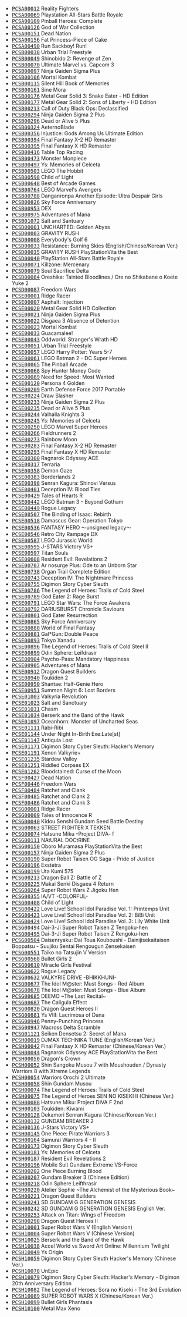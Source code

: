 * <kbd>[PCSA00012](https://github.com/r0ah/vitacheat/blob/master/PCSA00012)</kbd> Reality Fighters
* <kbd>[PCSA00069](https://github.com/r0ah/vitacheat/blob/master/PCSA00069)</kbd> Playstation All-Stars Battle Royale
* <kbd>[PCSA00109](https://github.com/r0ah/vitacheat/blob/master/PCSA00109)</kbd> Pinball Heroes: Complete
* <kbd>[PCSA00126](https://github.com/r0ah/vitacheat/blob/master/PCSA00126)</kbd> God of War Collection
* <kbd>[PCSA00151](https://github.com/r0ah/vitacheat/blob/master/PCSA00151)</kbd> Dead Nation
* <kbd>[PCSA00156](https://github.com/r0ah/vitacheat/blob/master/PCSA00156)</kbd> Fat Princess-Piece of Cake
* <kbd>[PCSA00490](https://github.com/r0ah/vitacheat/blob/master/PCSA00490)</kbd> Run Sackboy! Run!
* <kbd>[PCSB00038](https://github.com/r0ah/vitacheat/blob/master/PCSB00038)</kbd> Urban Trial Freestyle
* <kbd>[PCSB00049](https://github.com/r0ah/vitacheat/blob/master/PCSB00049)</kbd> Shinobido 2: Revenge of Zen
* <kbd>[PCSB00070](https://github.com/r0ah/vitacheat/blob/master/PCSB00070)</kbd> Ultimate Marvel vs. Capcom 3
* <kbd>[PCSB00097](https://github.com/r0ah/vitacheat/blob/master/PCSB00097)</kbd> Ninja Gaiden Sigma Plus
* <kbd>[PCSB00106](https://github.com/r0ah/vitacheat/blob/master/PCSB00106)</kbd> Mortal Kombat
* <kbd>[PCSB00115](https://github.com/r0ah/vitacheat/blob/master/PCSB00115)</kbd> Silent Hill Book of Memories
* <kbd>[PCSB00161](https://github.com/r0ah/vitacheat/blob/master/PCSB00161)</kbd> Sine Mora
* <kbd>[PCSB00176](https://github.com/r0ah/vitacheat/blob/master/PCSB00176)</kbd> Metal Gear Solid 3: Snake Eater - HD Edition
* <kbd>[PCSB00177](https://github.com/r0ah/vitacheat/blob/master/PCSB00177)</kbd> Metal Gear Solid 2: Sons of Liberty - HD Edition
* <kbd>[PCSB00213](https://github.com/r0ah/vitacheat/blob/master/PCSB00213)</kbd> Call of Duty Black Ops: Declassified
* <kbd>[PCSB00294](https://github.com/r0ah/vitacheat/blob/master/PCSB00294)</kbd> Ninja Gaiden Sigma 2 Plus
* <kbd>[PCSB00296](https://github.com/r0ah/vitacheat/blob/master/PCSB00296)</kbd> Dead or Alive 5 Plus
* <kbd>[PCSB00324](https://github.com/r0ah/vitacheat/blob/master/PCSB00324)</kbd> AeternoBlade
* <kbd>[PCSB00356](https://github.com/r0ah/vitacheat/blob/master/PCSB00356)</kbd> Injustice: Gods Among Us Ultimate Edition
* <kbd>[PCSB00394](https://github.com/r0ah/vitacheat/blob/master/PCSB00394)</kbd> Final Fantasy X-2 HD Remaster
* <kbd>[PCSB00395](https://github.com/r0ah/vitacheat/blob/master/PCSB00395)</kbd> Final Fantasy X HD Remaster
* <kbd>[PCSB00416](https://github.com/r0ah/vitacheat/blob/master/PCSB00416)</kbd> Table Top Racing
* <kbd>[PCSB00473](https://github.com/r0ah/vitacheat/blob/master/PCSB00473)</kbd> Monster Monpiece
* <kbd>[PCSB00497](https://github.com/r0ah/vitacheat/blob/master/PCSB00497)</kbd> Ys: Memories of Celceta
* <kbd>[PCSB00503](https://github.com/r0ah/vitacheat/blob/master/PCSB00503)</kbd> LEGO The Hobbit
* <kbd>[PCSB00598](https://github.com/r0ah/vitacheat/blob/master/PCSB00598)</kbd> Child of Light
* <kbd>[PCSB00648](https://github.com/r0ah/vitacheat/blob/master/PCSB00648)</kbd> Best of Arcade Games
* <kbd>[PCSB00764](https://github.com/r0ah/vitacheat/blob/master/PCSB00764)</kbd> LEGO Marvel's Avengers
* <kbd>[PCSB00788](https://github.com/r0ah/vitacheat/blob/master/PCSB00788)</kbd> Danganronpa Another Episode: Ultra Despair Girls
* <kbd>[PCSB00826](https://github.com/r0ah/vitacheat/blob/master/PCSB00826)</kbd> Sky Force Anniversary
* <kbd>[PCSB00953](https://github.com/r0ah/vitacheat/blob/master/PCSB00953)</kbd> DEX
* <kbd>[PCSB00975](https://github.com/r0ah/vitacheat/blob/master/PCSB00975)</kbd> Adventures of Mana
* <kbd>[PCSB01072](https://github.com/r0ah/vitacheat/blob/master/PCSB01072)</kbd> Salt and Santuary
* <kbd>[PCSD00001](https://github.com/r0ah/vitacheat/blob/master/PCSD00001)</kbd> UNCHARTED: Golden Abyss
* <kbd>[PCSD00003](https://github.com/r0ah/vitacheat/blob/master/PCSD00003)</kbd> GRAVITY RUSH
* <kbd>[PCSD00008](https://github.com/r0ah/vitacheat/blob/master/PCSD00008)</kbd> Everybody's Golf 6
* <kbd>[PCSD00033](https://github.com/r0ah/vitacheat/blob/master/PCSD00033)</kbd> Resistance: Burning Skies (English/Chinese/Korean Ver.)
* <kbd>[PCSD00035](https://github.com/r0ah/vitacheat/blob/master/PCSD00035)</kbd> GRAVITY RUSH PlayStationVita the Best
* <kbd>[PCSD00040](https://github.com/r0ah/vitacheat/blob/master/PCSD00040)</kbd> PlayStation All-Stars Battle Royale
* <kbd>[PCSD00071](https://github.com/r0ah/vitacheat/blob/master/PCSD00071)</kbd> Killzone: Mercenary
* <kbd>[PCSD00079](https://github.com/r0ah/vitacheat/blob/master/PCSD00079)</kbd> Soul Sacrifice Delta
* <kbd>[PCSD00084](https://github.com/r0ah/vitacheat/blob/master/PCSD00084)</kbd> Oreshika: Tainted Bloodlines / Ore no Shikabane o Koete Yuke 2
* <kbd>[PCSD00087](https://github.com/r0ah/vitacheat/blob/master/PCSD00087)</kbd> Freedom Wars
* <kbd>[PCSE00001](https://github.com/r0ah/vitacheat/blob/master/PCSE00001)</kbd> Ridge Racer
* <kbd>[PCSE00007](https://github.com/r0ah/vitacheat/blob/master/PCSE00007)</kbd> Asphalt: Injection
* <kbd>[PCSE00020](https://github.com/r0ah/vitacheat/blob/master/PCSE00020)</kbd> Metal Gear Solid HD Collection
* <kbd>[PCSE00021](https://github.com/r0ah/vitacheat/blob/master/PCSE00021)</kbd> Ninja Gaiden Sigma Plus
* <kbd>[PCSE00022](https://github.com/r0ah/vitacheat/blob/master/PCSE00022)</kbd> Disgaea 3 Absence of Detention
* <kbd>[PCSE00023](https://github.com/r0ah/vitacheat/blob/master/PCSE00023)</kbd> Mortal Kombat
* <kbd>[PCSE00033](https://github.com/r0ah/vitacheat/blob/master/PCSE00033)</kbd> Guacamalee!
* <kbd>[PCSE00043](https://github.com/r0ah/vitacheat/blob/master/PCSE00043)</kbd> Oddworld: Stranger's Wrath HD
* <kbd>[PCSE00051](https://github.com/r0ah/vitacheat/blob/master/PCSE00051)</kbd> Urban Trial Freestyle
* <kbd>[PCSE00057](https://github.com/r0ah/vitacheat/blob/master/PCSE00057)</kbd> LEGO Harry Potter: Years 5-7
* <kbd>[PCSE00061](https://github.com/r0ah/vitacheat/blob/master/PCSE00061)</kbd> LEGO Batman 2 - DC Super Heroes
* <kbd>[PCSE00065](https://github.com/r0ah/vitacheat/blob/master/PCSE00065)</kbd> The Pinball Arcade
* <kbd>[PCSE00068](https://github.com/r0ah/vitacheat/blob/master/PCSE00068)</kbd> Spy Hunter Money Code
* <kbd>[PCSE00089](https://github.com/r0ah/vitacheat/blob/master/PCSE00089)</kbd> Need for Speed: Most Wanted
* <kbd>[PCSE00120](https://github.com/r0ah/vitacheat/blob/master/PCSE00120)</kbd> Persona 4 Golden
* <kbd>[PCSE00209](https://github.com/r0ah/vitacheat/blob/master/PCSE00209)</kbd> Earth Defense Force 2017 Portable
* <kbd>[PCSE00224](https://github.com/r0ah/vitacheat/blob/master/PCSE00224)</kbd> Draw Slasher
* <kbd>[PCSE00233](https://github.com/r0ah/vitacheat/blob/master/PCSE00233)</kbd> Ninja Gaiden Sigma 2 Plus
* <kbd>[PCSE00235](https://github.com/r0ah/vitacheat/blob/master/PCSE00235)</kbd> Dead or Alive 5 Plus
* <kbd>[PCSE00244](https://github.com/r0ah/vitacheat/blob/master/PCSE00244)</kbd> Valhalla Knights 3
* <kbd>[PCSE00245](https://github.com/r0ah/vitacheat/blob/master/PCSE00245)</kbd> Ys: Memories of Celceta
* <kbd>[PCSE00250](https://github.com/r0ah/vitacheat/blob/master/PCSE00250)</kbd> LEGO Marvel Super Heroes
* <kbd>[PCSE00266](https://github.com/r0ah/vitacheat/blob/master/PCSE00266)</kbd> Fieldrunners 2
* <kbd>[PCSE00273](https://github.com/r0ah/vitacheat/blob/master/PCSE00273)</kbd> Rainbow Moon
* <kbd>[PCSE00283](https://github.com/r0ah/vitacheat/blob/master/PCSE00283)</kbd> Final Fantasy X-2 HD Remaster
* <kbd>[PCSE00293](https://github.com/r0ah/vitacheat/blob/master/PCSE00293)</kbd> Final Fantasy X HD Remaster
* <kbd>[PCSE00300](https://github.com/r0ah/vitacheat/blob/master/PCSE00300)</kbd> Ragnarok Odyssey ACE
* <kbd>[PCSE00317](https://github.com/r0ah/vitacheat/blob/master/PCSE00317)</kbd> Terraria
* <kbd>[PCSE00358](https://github.com/r0ah/vitacheat/blob/master/PCSE00358)</kbd> Demon Gaze
* <kbd>[PCSE00383](https://github.com/r0ah/vitacheat/blob/master/PCSE00383)</kbd> Borderlands 2
* <kbd>[PCSE00398](https://github.com/r0ah/vitacheat/blob/master/PCSE00398)</kbd> Senran Kagura: Shinovi Versus
* <kbd>[PCSE00401](https://github.com/r0ah/vitacheat/blob/master/PCSE00401)</kbd> Deception IV: Blood Ties
* <kbd>[PCSE00429](https://github.com/r0ah/vitacheat/blob/master/PCSE00429)</kbd> Tales of Hearts R
* <kbd>[PCSE00442](https://github.com/r0ah/vitacheat/blob/master/PCSE00442)</kbd> LEGO Batman 3 - Beyond Gotham
* <kbd>[PCSE00449](https://github.com/r0ah/vitacheat/blob/master/PCSE00449)</kbd> Rogue Legacy
* <kbd>[PCSE00507](https://github.com/r0ah/vitacheat/blob/master/PCSE00507)</kbd> The Binding of Isaac: Rebirth
* <kbd>[PCSE00518](https://github.com/r0ah/vitacheat/blob/master/PCSE00518)</kbd> Damascus Gear: Operation Tokyo
* <kbd>[PCSE00536](https://github.com/r0ah/vitacheat/blob/master/PCSE00536)</kbd> FANTASY HERO ～unsigned legacy～
* <kbd>[PCSE00546](https://github.com/r0ah/vitacheat/blob/master/PCSE00546)</kbd> Retro City Rampage DX
* <kbd>[PCSE00587](https://github.com/r0ah/vitacheat/blob/master/PCSE00587)</kbd> LEGO Jurassic World
* <kbd>[PCSE00595](https://github.com/r0ah/vitacheat/blob/master/PCSE00595)</kbd> J-STARS Victory VS+
* <kbd>[PCSE00597](https://github.com/r0ah/vitacheat/blob/master/PCSE00597)</kbd> Titan Souls
* <kbd>[PCSE00608](https://github.com/r0ah/vitacheat/blob/master/PCSE00608)</kbd> Resident Evil: Revelations 2
* <kbd>[PCSE00707](https://github.com/r0ah/vitacheat/blob/master/PCSE00707)</kbd> Ar nosurge Plus: Ode to an Unborn Star
* <kbd>[PCSE00738](https://github.com/r0ah/vitacheat/blob/master/PCSE00738)</kbd> Organ Trail Complete Edition
* <kbd>[PCSE00743](https://github.com/r0ah/vitacheat/blob/master/PCSE00743)</kbd> Deception IV: The Nightmare Princess
* <kbd>[PCSE00755](https://github.com/r0ah/vitacheat/blob/master/PCSE00755)</kbd> Digimon Story Cyber Sleuth
* <kbd>[PCSE00786](https://github.com/r0ah/vitacheat/blob/master/PCSE00786)</kbd> The Legend of Heroes: Trails of Cold Steel
* <kbd>[PCSE00789](https://github.com/r0ah/vitacheat/blob/master/PCSE00789)</kbd> God Eater 2: Rage Burst
* <kbd>[PCSE00791](https://github.com/r0ah/vitacheat/blob/master/PCSE00791)</kbd> LEGO Star Wars: The Force Awakens
* <kbd>[PCSE00792](https://github.com/r0ah/vitacheat/blob/master/PCSE00792)</kbd> DARIUSBURST Chronicle Saviours
* <kbd>[PCSE00801](https://github.com/r0ah/vitacheat/blob/master/PCSE00801)</kbd> God Eater Resurrection
* <kbd>[PCSE00865](https://github.com/r0ah/vitacheat/blob/master/PCSE00865)</kbd> Sky Force Anniversary
* <kbd>[PCSE00880](https://github.com/r0ah/vitacheat/blob/master/PCSE00880)</kbd> World of Final Fantasy
* <kbd>[PCSE00881](https://github.com/r0ah/vitacheat/blob/master/PCSE00881)</kbd> Gal*Gun: Double Peace
* <kbd>[PCSE00893](https://github.com/r0ah/vitacheat/blob/master/PCSE00893)</kbd> Tokyo Xanadu
* <kbd>[PCSE00896](https://github.com/r0ah/vitacheat/blob/master/PCSE00896)</kbd> The Legend of Heroes: Trails of Cold Steel II
* <kbd>[PCSE00899](https://github.com/r0ah/vitacheat/blob/master/PCSE00899)</kbd> Odin Sphere: Leifdrasir
* <kbd>[PCSE00904](https://github.com/r0ah/vitacheat/blob/master/PCSE00904)</kbd> Psycho-Pass: Mandatory Happiness
* <kbd>[PCSE00905](https://github.com/r0ah/vitacheat/blob/master/PCSE00905)</kbd> Adventures of Mana
* <kbd>[PCSE00912](https://github.com/r0ah/vitacheat/blob/master/PCSE00912)</kbd> Dragon Quest Builders
* <kbd>[PCSE00940](https://github.com/r0ah/vitacheat/blob/master/PCSE00940)</kbd> Toukiden 2
* <kbd>[PCSE00950](https://github.com/r0ah/vitacheat/blob/master/PCSE00950)</kbd> Shantae: Half-Genie Hero
* <kbd>[PCSE00951](https://github.com/r0ah/vitacheat/blob/master/PCSE00951)</kbd> Summon Night 6: Lost Borders
* <kbd>[PCSE01003](https://github.com/r0ah/vitacheat/blob/master/PCSE01003)</kbd> Valkyria Revolution
* <kbd>[PCSE01023](https://github.com/r0ah/vitacheat/blob/master/PCSE01023)</kbd> Salt and Sanctuary
* <kbd>[PCSE01031](https://github.com/r0ah/vitacheat/blob/master/PCSE01031)</kbd> Chasm
* <kbd>[PCSE01034](https://github.com/r0ah/vitacheat/blob/master/PCSE01034)</kbd> Berserk and the Band of the Hawk
* <kbd>[PCSE01097](https://github.com/r0ah/vitacheat/blob/master/PCSE01097)</kbd> Oceanhorn: Monster of Uncharted Seas
* <kbd>[PCSE01111](https://github.com/r0ah/vitacheat/blob/master/PCSE01111)</kbd> Rabi-Ribi
* <kbd>[PCSE01144](https://github.com/r0ah/vitacheat/blob/master/PCSE01144)</kbd> Under Night In-Birth Exe:Late[st]
* <kbd>[PCSE01147](https://github.com/r0ah/vitacheat/blob/master/PCSE01147)</kbd> Antiquia Lost
* <kbd>[PCSE01171](https://github.com/r0ah/vitacheat/blob/master/PCSE01171)</kbd> Digimon Story Cyber Sleuth: Hacker's Memory
* <kbd>[PCSE01191](https://github.com/r0ah/vitacheat/blob/master/PCSE01191)</kbd> Xenon Valkyrie+
* <kbd>[PCSE01235](https://github.com/r0ah/vitacheat/blob/master/PCSE01235)</kbd> Stardew Valley
* <kbd>[PCSE01251](https://github.com/r0ah/vitacheat/blob/master/PCSE01251)</kbd> Riddled Corpses EX
* <kbd>[PCSE01262](https://github.com/r0ah/vitacheat/blob/master/PCSE01262)</kbd> Bloodstained: Curse of the Moon
* <kbd>[PCSF00427](https://github.com/r0ah/vitacheat/blob/master/PCSF00427)</kbd> Dead Nation
* <kbd>[PCSF00446](https://github.com/r0ah/vitacheat/blob/master/PCSF00446)</kbd> Freedom Wars
* <kbd>[PCSF00484](https://github.com/r0ah/vitacheat/blob/master/PCSF00484)</kbd> Ratchet and Clank
* <kbd>[PCSF00485](https://github.com/r0ah/vitacheat/blob/master/PCSF00485)</kbd> Ratchet and Clank 2
* <kbd>[PCSF00486](https://github.com/r0ah/vitacheat/blob/master/PCSF00486)</kbd> Ratchet and Clank 3
* <kbd>[PCSG00001](https://github.com/r0ah/vitacheat/blob/master/PCSG00001)</kbd> Ridge Racer
* <kbd>[PCSG00009](https://github.com/r0ah/vitacheat/blob/master/PCSG00009)</kbd> Tales of Innocence R
* <kbd>[PCSG00040](https://github.com/r0ah/vitacheat/blob/master/PCSG00040)</kbd> Kidou Senshi Gundam Seed Battle Destiny
* <kbd>[PCSG00063](https://github.com/r0ah/vitacheat/blob/master/PCSG00063)</kbd> STREET FIGHTER X TEKKEN
* <kbd>[PCSG00074](https://github.com/r0ah/vitacheat/blob/master/PCSG00074)</kbd> Hatsune Miku -Project DIVA- f
* <kbd>[PCSG00111](https://github.com/r0ah/vitacheat/blob/master/PCSG00111)</kbd> NAtURAL DOCtRINE
* <kbd>[PCSG00150](https://github.com/r0ah/vitacheat/blob/master/PCSG00150)</kbd> Oboro Muramasa PlayStationVita the Best
* <kbd>[PCSG00157](https://github.com/r0ah/vitacheat/blob/master/PCSG00157)</kbd> Ninja Gaiden Sigma 2 Plus
* <kbd>[PCSG00190](https://github.com/r0ah/vitacheat/blob/master/PCSG00190)</kbd> Super Robot Taisen OG Saga - Pride of Justice
* <kbd>[PCSG00196](https://github.com/r0ah/vitacheat/blob/master/PCSG00196)</kbd> Exstetra
* <kbd>[PCSG00199](https://github.com/r0ah/vitacheat/blob/master/PCSG00199)</kbd> Uta Kumi 575
* <kbd>[PCSG00213](https://github.com/r0ah/vitacheat/blob/master/PCSG00213)</kbd> Dragon Ball Z: Battle of Z
* <kbd>[PCSG00225](https://github.com/r0ah/vitacheat/blob/master/PCSG00225)</kbd> Makai Senki Disgaea 4 Return
* <kbd>[PCSG00264](https://github.com/r0ah/vitacheat/blob/master/PCSG00264)</kbd> Super Robot Wars Z Jigoku Hen
* <kbd>[PCSG00355](https://github.com/r0ah/vitacheat/blob/master/PCSG00355)</kbd> IA/VT -COLORFUL-
* <kbd>[PCSG00408](https://github.com/r0ah/vitacheat/blob/master/PCSG00408)</kbd> Child of Light
* <kbd>[PCSG00422](https://github.com/r0ah/vitacheat/blob/master/PCSG00422)</kbd> Love Live! School Idol Paradise Vol. 1: Printemps Unit
* <kbd>[PCSG00423](https://github.com/r0ah/vitacheat/blob/master/PCSG00423)</kbd> Love Live! School Idol Paradise Vol. 2: BiBi Unit
* <kbd>[PCSG00424](https://github.com/r0ah/vitacheat/blob/master/PCSG00424)</kbd> Love Live! School Idol Paradise Vol. 3: Lily White Unit
* <kbd>[PCSG00494](https://github.com/r0ah/vitacheat/blob/master/PCSG00494)</kbd> Dai-3-Ji Super Robot Taisen Z Tengoku-hen
* <kbd>[PCSG00495](https://github.com/r0ah/vitacheat/blob/master/PCSG00495)</kbd> Dai-3-Ji Super Robot Taisen Z Rengoku-hen
* <kbd>[PCSG00504](https://github.com/r0ah/vitacheat/blob/master/PCSG00504)</kbd> Daisenryaku: Dai Toua Kouboushi - Dainijisekaitaisen Boppatsu - Suujiku Sentai Rengougun Zensekaisen
* <kbd>[PCSG00551](https://github.com/r0ah/vitacheat/blob/master/PCSG00551)</kbd> Taiko no Tatsujin V Version
* <kbd>[PCSG00568](https://github.com/r0ah/vitacheat/blob/master/PCSG00568)</kbd> Bullet Girls 2
* <kbd>[PCSG00610](https://github.com/r0ah/vitacheat/blob/master/PCSG00610)</kbd> Miracle Girls Festival
* <kbd>[PCSG00622](https://github.com/r0ah/vitacheat/blob/master/PCSG00622)</kbd> Rogue Legacy
* <kbd>[PCSG00632](https://github.com/r0ah/vitacheat/blob/master/PCSG00632)</kbd> VALKYRIE DRIVE -BHIKKHUNI-
* <kbd>[PCSG00677](https://github.com/r0ah/vitacheat/blob/master/PCSG00677)</kbd> The Idol M@ster: Must Songs - Red Album
* <kbd>[PCSG00678](https://github.com/r0ah/vitacheat/blob/master/PCSG00678)</kbd> The Idol M@ster: Must Songs - Blue Album
* <kbd>[PCSG00685](https://github.com/r0ah/vitacheat/blob/master/PCSG00685)</kbd> DEEMO ~The Last Recital~
* <kbd>[PCSG00687](https://github.com/r0ah/vitacheat/blob/master/PCSG00687)</kbd> The Caligula Effect
* <kbd>[PCSG00820](https://github.com/r0ah/vitacheat/blob/master/PCSG00820)</kbd> Dragon Quest Heroes II
* <kbd>[PCSG00881](https://github.com/r0ah/vitacheat/blob/master/PCSG00881)</kbd> Ys VIII: Lacrimosa of Dana
* <kbd>[PCSG00946](https://github.com/r0ah/vitacheat/blob/master/PCSG00946)</kbd> Penny-Punching Princess
* <kbd>[PCSG00947](https://github.com/r0ah/vitacheat/blob/master/PCSG00947)</kbd> Macross Delta Scramble
* <kbd>[PCSG01121](https://github.com/r0ah/vitacheat/blob/master/PCSG01121)</kbd> Seiken Densetsu 2: Secret of Mana
* <kbd>[PCSH00019](https://github.com/r0ah/vitacheat/blob/master/PCSH00019)</kbd> DJMAX TECHNIKA TUNE (English/Korean Ver.)
* <kbd>[PCSH00042](https://github.com/r0ah/vitacheat/blob/master/PCSH00042)</kbd> Final Fantasy X HD Remaster (Chinese/Korean Ver.)
* <kbd>[PCSH00044](https://github.com/r0ah/vitacheat/blob/master/PCSH00044)</kbd> Ragnarok Odyssey ACE PlayStationVita the Best
* <kbd>[PCSH00050](https://github.com/r0ah/vitacheat/blob/master/PCSH00050)</kbd> Dragon's Crown
* <kbd>[PCSH00052](https://github.com/r0ah/vitacheat/blob/master/PCSH00052)</kbd> Shin Sangoku Musou 7 with Moushouden / Dynasty Warriors 8 with Xtreme Legends
* <kbd>[PCSH00054](https://github.com/r0ah/vitacheat/blob/master/PCSH00054)</kbd> Warriors Orochi 2 Ultimate
* <kbd>[PCSH00058](https://github.com/r0ah/vitacheat/blob/master/PCSH00058)</kbd> Shin Gundam Musou
* <kbd>[PCSH00074](https://github.com/r0ah/vitacheat/blob/master/PCSH00074)</kbd> The Legend of Heroes: Trails of Cold Steel
* <kbd>[PCSH00075](https://github.com/r0ah/vitacheat/blob/master/PCSH00075)</kbd> The Legend of Heroes SEN NO KISEKI II (Chinese Ver.)
* <kbd>[PCSH00088](https://github.com/r0ah/vitacheat/blob/master/PCSH00088)</kbd> Hatsune Miku: Project DIVA F 2nd
* <kbd>[PCSH00103](https://github.com/r0ah/vitacheat/blob/master/PCSH00103)</kbd> Toukiden: Kiwami
* <kbd>[PCSH00128](https://github.com/r0ah/vitacheat/blob/master/PCSH00128)</kbd> Dekamori Senran Kagura (Chinese/Korean Ver.)
* <kbd>[PCSH00132](https://github.com/r0ah/vitacheat/blob/master/PCSH00132)</kbd> GUNDAM BREAKER 2
* <kbd>[PCSH00136](https://github.com/r0ah/vitacheat/blob/master/PCSH00136)</kbd> J-Stars Victory VS+
* <kbd>[PCSH00145](https://github.com/r0ah/vitacheat/blob/master/PCSH00145)</kbd> One Piece: Pirate Warriors 3
* <kbd>[PCSH00164](https://github.com/r0ah/vitacheat/blob/master/PCSH00164)</kbd> Samurai Warriors 4 - II
* <kbd>[PCSH00173](https://github.com/r0ah/vitacheat/blob/master/PCSH00173)</kbd> Digimon Story Cyber Sleuth
* <kbd>[PCSH00181](https://github.com/r0ah/vitacheat/blob/master/PCSH00181)</kbd> Ys: Memories of Celceta
* <kbd>[PCSH00187](https://github.com/r0ah/vitacheat/blob/master/PCSH00187)</kbd> Resident Evil Revelations 2
* <kbd>[PCSH00196](https://github.com/r0ah/vitacheat/blob/master/PCSH00196)</kbd> Mobile Suit Gundam: Extreme VS-Force
* <kbd>[PCSH00202](https://github.com/r0ah/vitacheat/blob/master/PCSH00202)</kbd> One Piece Burning Blood
* <kbd>[PCSH00207](https://github.com/r0ah/vitacheat/blob/master/PCSH00207)</kbd> Gundam Breaker 3 (Chinese Edition)
* <kbd>[PCSH00218](https://github.com/r0ah/vitacheat/blob/master/PCSH00218)</kbd> Odin Sphere Leifthrasir
* <kbd>[PCSH00220](https://github.com/r0ah/vitacheat/blob/master/PCSH00220)</kbd> Atelier Sophie ~The Alchemist of the Mysterious Book~
* <kbd>[PCSH00221](https://github.com/r0ah/vitacheat/blob/master/PCSH00221)</kbd> Dragon Quest Builders
* <kbd>[PCSH00241](https://github.com/r0ah/vitacheat/blob/master/PCSH00241)</kbd> SD GUNDAM G GENERATION GENESIS
* <kbd>[PCSH00242](https://github.com/r0ah/vitacheat/blob/master/PCSH00242)</kbd> SD GUNDAM G GENERATION GENESIS English Ver.
* <kbd>[PCSH00253](https://github.com/r0ah/vitacheat/blob/master/PCSH00253)</kbd> Attack on Titan: Wings of Freedom
* <kbd>[PCSH00298](https://github.com/r0ah/vitacheat/blob/master/PCSH00298)</kbd> Dragon Quest Heroes II
* <kbd>[PCSH10001](https://github.com/r0ah/vitacheat/blob/master/PCSH10001)</kbd> Super Robot Wars V (English Version)
* <kbd>[PCSH10004](https://github.com/r0ah/vitacheat/blob/master/PCSH10004)</kbd> Super Robot Wars V (Chinese Version)
* <kbd>[PCSH10025](https://github.com/r0ah/vitacheat/blob/master/PCSH10025)</kbd> Berserk and the Band of the Hawk
* <kbd>[PCSH10038](https://github.com/r0ah/vitacheat/blob/master/PCSH10038)</kbd> Accel World vs Sword Art Online: Millennium Twilight
* <kbd>[PCSH10049](https://github.com/r0ah/vitacheat/blob/master/PCSH10049)</kbd> Ys Origin
* <kbd>[PCSH10059](https://github.com/r0ah/vitacheat/blob/master/PCSH10059)</kbd> Digimon Story Cyber Sleuth Hacker's Memory (Chinese Ver.)
* <kbd>[PCSH10078](https://github.com/r0ah/vitacheat/blob/master/PCSH10078)</kbd> UnEpic
* <kbd>[PCSH10079](https://github.com/r0ah/vitacheat/blob/master/PCSH10079)</kbd> Digimon Story Cyber Sleuth: Hacker's Memory - Digimon 20th Anniversary Edition
* <kbd>[PCSH10082](https://github.com/r0ah/vitacheat/blob/master/PCSH10082)</kbd> The Legend of Heroes: Sora no Kiseki - The 3rd Evolution
* <kbd>[PCSH10089](https://github.com/r0ah/vitacheat/blob/master/PCSH10089)</kbd> SUPER ROBOT WARS X (Chinese/Korean Ver.)
* <kbd>[PCSH10099](https://github.com/r0ah/vitacheat/blob/master/PCSH10099)</kbd> Bullet Girls Phantasia
* <kbd>[PCSH10100](https://github.com/r0ah/vitacheat/blob/master/PCSH10100)</kbd> Metal Max Xeno
